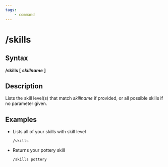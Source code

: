 ```yaml
---
tags:
    - command
---
```

# /skills

## Syntax

**/skills [** _**skillname**_ **]**

## Description

Lists the skill level(s) that match _skillname_ if provided, or all possible skills if no parameter given.

## Examples

* Lists all of your skills with skill level

  ```text
  /skills
  ```

* Returns your pottery skill

  ```text
  /skills pottery
  ```
